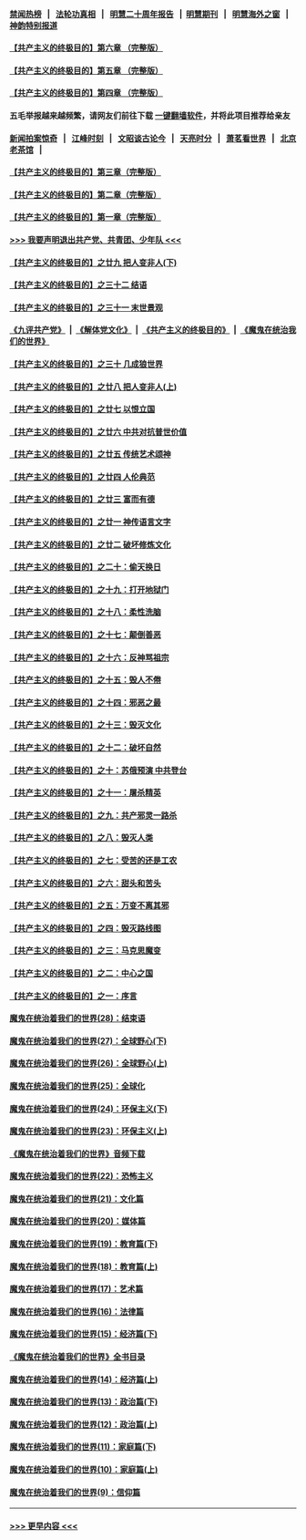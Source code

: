 #### [禁闻热榜](热点新闻.md?=0)  &nbsp;&nbsp;|&nbsp;&nbsp; [法轮功真相](https://github.com/gfw-breaker/truth/blob/master/README.md?=0) &nbsp;&nbsp;|&nbsp;&nbsp; [明慧二十周年报告](https://github.com/gfw-breaker/mh-reports/blob/master/README.md?=0) &nbsp;&nbsp;|&nbsp;&nbsp;[明慧期刊](https://github.com/gfw-breaker/mh-qikan) &nbsp;&nbsp;|&nbsp;&nbsp; [明慧海外之窗](https://github.com/gfw-breaker/mh-news/blob/master/README.md?=0) &nbsp;&nbsp;|&nbsp;&nbsp; [神韵特别报道](https://github.com/gfw-breaker/mh-news/blob/master/shenyun.md?=0)
#### [【共产主义的终极目的】第六章 （完整版）](../pages/nsc422/n11428913.md?t=03080503) 
#### [【共产主义的终极目的】第五章 （完整版）](../pages/nsc422/n11428912.md?t=03080503) 
#### [【共产主义的终极目的】第四章 （完整版）](../pages/nsc422/n11428907.md?t=03080503) 
#### 五毛举报越来越频繁，请网友们前往下载 [一键翻墙软件](https://github.com/gfw-breaker/ssr-accounts)，并将此项目推荐给亲友
#### [新闻拍案惊奇](https://github.com/gfw-breaker/banned-news/blob/master/pages/link4.md) &nbsp;&nbsp;|&nbsp;&nbsp; [江峰时刻](https://github.com/gfw-breaker/banned-news/blob/master/pages/link4.md) &nbsp;&nbsp;|&nbsp;&nbsp; [文昭谈古论今](https://github.com/gfw-breaker/banned-news/blob/master/pages/link4.md) &nbsp;&nbsp;|&nbsp;&nbsp; [天亮时分](https://github.com/gfw-breaker/banned-news/blob/master/pages/link4.md) &nbsp;&nbsp;|&nbsp;&nbsp; [萧茗看世界](https://github.com/gfw-breaker/banned-news/blob/master/pages/link4.md) &nbsp;&nbsp;|&nbsp;&nbsp; [北京老茶馆](https://github.com/gfw-breaker/banned-news/blob/master/pages/link4.md) &nbsp;&nbsp;|&nbsp;&nbsp; 
#### [【共产主义的终极目的】第三章（完整版）](../pages/nsc422/n11428848.md?t=03080503) 
#### [【共产主义的终极目的】第二章（完整版）](../pages/nsc422/n11428831.md?t=03080503) 
#### [【共产主义的终极目的】第一章（完整版）](../pages/nsc422/n11417651.md?t=03080503) 
#### [>>> 我要声明退出共产党、共青团、少年队 <<<](https://github.com/begood0513/goodnews/blob/master/quit/letter.md) 
#### [【共产主义的终极目的】之廿九 把人变非人(下)](../pages/nsc422/n11344140.md?t=03080503) 
#### [【共产主义的终极目的】之三十二 结语](../pages/nsc422/n11360535.md?t=03080503) 
#### [【共产主义的终极目的】之三十一 末世景观](../pages/nsc422/n11351129.md?t=03080503) 
#### [《九评共产党》](https://github.com/begood0513/9ping.md/blob/master/README.md) &nbsp;|&nbsp; [《解体党文化》](../../../../jtdwh.md/blob/master/README.md)  &nbsp;|&nbsp; [《共产主义的终极目的》](../../../../gczydzjmd.md/blob/master/README.md) &nbsp;|&nbsp; [《魔鬼在统治我们的世界》](../../../../mgztzwmdsj.md/blob/master/README.md) 
#### [【共产主义的终极目的】之三十 几成狼世界](../pages/nsc422/n11348280.md?t=03080503) 
#### [【共产主义的终极目的】之廿八 把人变非人(上)](../pages/nsc422/n11340492.md?t=03080503) 
#### [【共产主义的终极目的】之廿七 以恨立国](../pages/nsc422/n11336944.md?t=03080503) 
#### [【共产主义的终极目的】之廿六 中共对抗普世价值](../pages/nsc422/n11324785.md?t=03080503) 
#### [【共产主义的终极目的】之廿五 传统艺术颂神](../pages/nsc422/n11296396.md?t=03080503) 
#### [【共产主义的终极目的】之廿四 人伦典范](../pages/nsc422/n11296397.md?t=03080503) 
#### [【共产主义的终极目的】之廿三 富而有德](../pages/nsc422/n11283598.md?t=03080503) 
#### [【共产主义的终极目的】之廿一 神传语言文字](../pages/nsc422/n11263265.md?t=03080503) 
#### [【共产主义的终极目的】之廿二 破坏修炼文化](../pages/nsc422/n11245728.md?t=03080503) 
#### [【共产主义的终极目的】之二十：偷天换日](../pages/nsc422/n11238846.md?t=03080503) 
#### [【共产主义的终极目的】之十九：打开地狱门](../pages/nsc422/n11206376.md?t=03080503) 
#### [【共产主义的终极目的】之十八：柔性洗脑](../pages/nsc422/n11199994.md?t=03080503) 
#### [【共产主义的终极目的】之十七：颠倒善恶](../pages/nsc422/n11179782.md?t=03080503) 
#### [【共产主义的终极目的】之十六：反神骂祖宗](../pages/nsc422/n11166798.md?t=03080503) 
#### [【共产主义的终极目的】之十五：毁人不倦](../pages/nsc422/n11166792.md?t=03080503) 
#### [【共产主义的终极目的】之十四：邪恶之最](../pages/nsc422/n11150249.md?t=03080503) 
#### [【共产主义的终极目的】之十三：毁灭文化](../pages/nsc422/n11135227.md?t=03080503) 
#### [【共产主义的终极目的】之十二：破坏自然](../pages/nsc422/n11135214.md?t=03080503) 
#### [【共产主义的终极目的】之十：苏俄预演 中共登台](../pages/nsc422/n11118424.md?t=03080503) 
#### [【共产主义的终极目的】之十一：屠杀精英](../pages/nsc422/n11118442.md?t=03080503) 
#### [【共产主义的终极目的】之九：共产邪灵一路杀](../pages/nsc422/n11114139.md?t=03080503) 
#### [【共产主义的终极目的】之八：毁灭人类](../pages/nsc422/n11108503.md?t=03080503) 
#### [【共产主义的终极目的】之七：受苦的还是工农](../pages/nsc422/n11101809.md?t=03080503) 
#### [【共产主义的终极目的】之六：甜头和苦头](../pages/nsc422/n11096971.md?t=03080503) 
#### [【共产主义的终极目的】之五：万变不离其邪](../pages/nsc422/n11091285.md?t=03080503) 
#### [【共产主义的终极目的】之四：毁灭路线图](../pages/nsc422/n11086284.md?t=03080503) 
#### [【共产主义的终极目的】之三：马克思魔变](../pages/nsc422/n11061941.md?t=03080503) 
#### [【共产主义的终极目的】之二：中心之国](../pages/nsc422/n11047728.md?t=03080503) 
#### [【共产主义的终极目的】之一：序言](../pages/nsc422/n11086077.md?t=03080503) 
#### [魔鬼在统治着我们的世界(28)：结束语](../pages/nsc422/n10936246.md?t=03080503) 
#### [魔鬼在统治着我们的世界(27)：全球野心(下)](../pages/nsc422/n10928319.md?t=03080503) 
#### [魔鬼在统治着我们的世界(26)：全球野心(上)](../pages/nsc422/n10900318.md?t=03080503) 
#### [魔鬼在统治着我们的世界(25)：全球化](../pages/nsc422/n10788205.md?t=03080503) 
#### [魔鬼在统治着我们的世界(24)：环保主义(下)](../pages/nsc422/n10695307.md?t=03080503) 
#### [魔鬼在统治着我们的世界(23)：环保主义(上)](../pages/nsc422/n10688613.md?t=03080503) 
#### [《魔鬼在统治着我们的世界》音频下载](../pages/nsc422/n10635553.md?t=03080503) 
#### [魔鬼在统治着我们的世界(22)：恐怖主义](../pages/nsc422/n10614727.md?t=03080503) 
#### [魔鬼在统治着我们的世界(21)：文化篇](../pages/nsc422/n10597706.md?t=03080503) 
#### [魔鬼在统治着我们的世界(20)：媒体篇](../pages/nsc422/n10586579.md?t=03080503) 
#### [魔鬼在统治着我们的世界(19)：教育篇(下)](../pages/nsc422/n10564808.md?t=03080503) 
#### [魔鬼在统治着我们的世界(18)：教育篇(上)](../pages/nsc422/n10526970.md?t=03080503) 
#### [魔鬼在统治着我们的世界(17)：艺术篇](../pages/nsc422/n10499093.md?t=03080503) 
#### [魔鬼在统治着我们的世界(16)：法律篇](../pages/nsc422/n10485969.md?t=03080503) 
#### [魔鬼在统治着我们的世界(15)：经济篇(下)](../pages/nsc422/n10469975.md?t=03080503) 
#### [《魔鬼在统治着我们的世界》全书目录](../pages/nsc422/n10464261.md?t=03080503) 
#### [魔鬼在统治着我们的世界(14)：经济篇(上)](../pages/nsc422/n10457370.md?t=03080503) 
#### [魔鬼在统治着我们的世界(13)：政治篇(下)](../pages/nsc422/n10448270.md?t=03080503) 
#### [魔鬼在统治着我们的世界(12)：政治篇(上)](../pages/nsc422/n10444576.md?t=03080503) 
#### [魔鬼在统治着我们的世界(11)：家庭篇(下)](../pages/nsc422/n10440961.md?t=03080503) 
#### [魔鬼在统治着我们的世界(10)：家庭篇(上)](../pages/nsc422/n10435448.md?t=03080503) 
#### [魔鬼在统治着我们的世界(9)：信仰篇](../pages/nsc422/n10432159.md?t=03080503) 

----
#### [ >>> 更早内容 <<< ](../indexes/nsc422-earlier.md)
